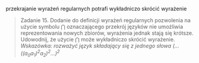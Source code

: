 przekrajanie wyrażeń regularnych potrafi wykładniczo skrócić wyrażenie
> Zadanie 15. Dodanie do definicji wyrażeń regularnych pozwolenia na użycie symbolu $\bigcap$ oznaczającego przekrój języków nie umożliwia reprezentowania nowych zbiorów, wyrażenia jednak stają się krótsze. Udowodnij, że użycie $\bigcap$ może wykładniczo skrócić wyrażenie. 
> *Wskazówka: rozważyć język składający się z jednego słowa $(...((a_0a_1)^2a_2)^2...)^2$*